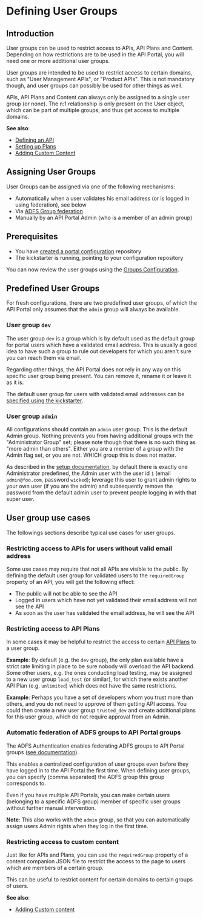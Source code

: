 # Defining User Groups

## Introduction

User groups can be used to restrict access to APIs, API Plans and Content. Depending on how restrictions are to be used in the API Portal, you will need one or more additional user groups.

User groups are intended to be used to restrict access to certain domains, such as "User Management APIs", or "Product APIs". This is not mandatory though, and user groups can possibly be used for other things as well.

APIs, API Plans and Content can always only be assigned to a single user group (or none). The n:1 relationship is only present on the User object, which can be part of multiple groups, and thus get access to multiple domains.

**See also**:

* [Defining an API](defining-an-api.md)
* [Setting up Plans](setting-up-plans.md)
* [Adding Custom Content](adding-custom-content.md)

## Assigning User Groups

User Groups can be assigned via one of the following mechanisms:

* Automatically when a user validates his email address (or is logged in using federation), see below
* Via [ADFS Group federation](auth-adfs.md)
* Manually by an API Portal Admin (who is a member of an admin group)

## Prerequisites

* You have [created a portal configuration](creating-a-portal-configuration.md) repository
* The kickstarter is running, pointing to your configuration repository

You can now review the user groups using the [Groups Configuration](http://localhost:3333/groups).

## Predefined User Groups

For fresh configurations, there are two predefined user groups, of which the API Portal only assumes that the `admin` group will always be available. 

### User group `dev`

The user group `dev` is a group which is by default used as the default group for portal users which have a validated email address. This is usually a good idea to have such a group to rule out developers for which you aren't sure you can reach them via email.

Regarding other things, the API Portal does not rely in any way on this specific user group being present. You can remove it, rename it or leave it as it is.  

The default user group for users with validated email addresses can be [specified using the kickstarter](http://localhost:3333/groups).

### User group `admin`

All configurations should contain an `admin` user group. This is the default Admin group. Nothing prevents you from having additional groups with the "Administrator Group" set; please note though that there is no such thing as "more admin than others". Either you are a member of a group with the Admin flag set, or you are not. WHICH group this is does not matter.

As described in the [setup documentation](creating-a-portal-configuration.md), by default there is exactly one Administrator predefined, the Admin user with the user id `1` (email `admin@foo.com`, password `wicked`); leverage this user to grant admin rights to your own user (if you are the admin) and subsequently remove the password from the default admin user to prevent people logging in with that super user.

## User group use cases

The followings sections describe typical use cases for user groups.

### Restricting access to APIs for users without valid email address

Some use cases may require that not all APIs are visible to the public. By defining the default user group for validated users to the `requiredGroup` property of an API, you will get the following effect:

* The public will not be able to see the API
* Logged in users which have not yet validated their email address will not see the API
* As soon as the user has validated the email address, he will see the API

### Restricting access to API Plans

In some cases it may be helpful to restrict the access to certain [API Plans](setting-up-plans.md) to a user group.

**Example**: By default (e.g. the `dev` group), the only plan available have a strict rate limiting in place to be sure nobody will overload the API backend. Some other users, e.g. the ones conducting load testing, may be assigned to a new user group `load_test` (or similar), for which there exists another API Plan (e.g. `unlimited`) which does not have the same restrictions.

**Example**: Perhaps you have a set of developers whom you trust more than others, and you do not need to approve of them getting API access. You could then create a new user group `trusted_dev` and create additional plans for this user group, which do not require approval from an Admin.

### Automatic federation of ADFS groups to API Portal groups

The ADFS Authentication enables federating ADFS groups to API Portal groups ([see documentation](auth-adfs.md)).

This enables a centralized configuration of user groups even before they have logged in to the API Portal the first time. When defining user groups, you can specify (comma separated) the ADFS group this group corresponds to.

Even if you have multiple API Portals, you can make certain users (belonging to a specific ADFS group) member of specific user groups without further manual intervention.

**Note**: This also works with the `admin` group, so that you can automatically assign users Admin rights when they log in the first time.

### Restricting access to custom content

Just like for APIs and Plans, you can use the `requiredGroup` property of a content companion JSON file to restrict the access to the page to users which are members of a certain group.

This can be useful to restrict content for certain domains to certain groups of users.

**See also**:

* [Adding Custom content](adding-custom-content.md)

